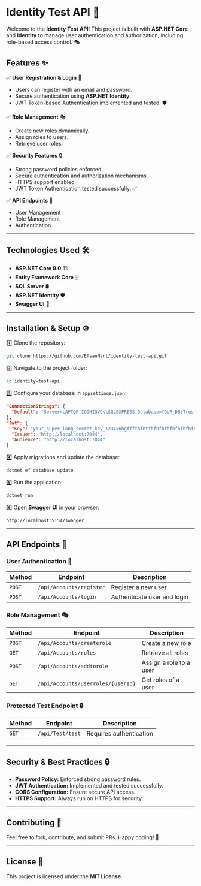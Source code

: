 # Identity Test API 🚀

Welcome to the **Identity Test API**! This project is built with **ASP.NET Core** and **Identity** to manage user authentication and authorization, including role-based access control. 🎭

## Features ✨

✅ **User Registration & Login** 🔐
- Users can register with an email and password.
- Secure authentication using **ASP.NET Identity**.
- JWT Token-based Authentication implemented and tested. 🛡️

✅ **Role Management** 🎭
- Create new roles dynamically.
- Assign roles to users.
- Retrieve user roles.

✅ **Security Features** 🔒
- Strong password policies enforced.
- Secure authentication and authorization mechanisms.
- HTTPS support enabled.
- JWT Token Authentication tested successfully. ✅

✅ **API Endpoints** 📡
- User Management
- Role Management
- Authentication

---

## Technologies Used 🛠️
- **ASP.NET Core 9.0** 🏗️
- **Entity Framework Core** 🗄️
- **SQL Server** 🛢️
- **ASP.NET Identity** 🛡️
- **Swagger UI** 📜

---

## Installation & Setup ⚙️

1️⃣ Clone the repository:
```sh
git clone https://github.com/EfsanNart/identity-test-api.git
```

2️⃣ Navigate to the project folder:
```sh
cd identity-test-api
```

3️⃣ Configure your database in `appsettings.json`:
```json
"ConnectionStrings": {
  "Default": "Server=LAPTOP-IOOHI3VQ\\SQLEXPRESS;Database=YOUR_DB;Trusted_Connection=True;"
},
"Jwt": {
  "Key": "your_super_long_secret_key_123456hgfffthfhtfhfhfhfhfhfhfhfhfhtfhyfhtfh!",
  "Issuer": "http://localhost:7044",
  "Audience": "http://localhost:7044"
}
```

4️⃣ Apply migrations and update the database:
```sh
dotnet ef database update
```

5️⃣ Run the application:
```sh
dotnet run
```

6️⃣ Open **Swagger UI** in your browser:
```
http://localhost:5154/swagger
```

---

## API Endpoints 📌

### **User Authentication** 🔐
| Method | Endpoint | Description |
|--------|---------|-------------|
| `POST` | `/api/Accounts/register` | Register a new user |
| `POST` | `/api/Accounts/login` | Authenticate user and login |

### **Role Management** 🎭
| Method | Endpoint | Description |
|--------|---------|-------------|
| `POST` | `/api/Accounts/createrole` | Create a new role |
| `GET` | `/api/Accounts/roles` | Retrieve all roles |
| `POST` | `/api/Accounts/addtorole` | Assign a role to a user |
| `GET` | `/api/Accounts/userroles/{userId}` | Get roles of a user |

### **Protected Test Endpoint 🔒** 
| Method | Endpoint | Description |
|--------|---------|-------------|
| `GET` | `/api/Test/test` | Requires authentication|


---

## Security & Best Practices 🔒
- **Password Policy:** Enforced strong password rules.
- **JWT Authentication:** Implemented and tested successfully.
- **CORS Configuration:** Ensure secure API access.
- **HTTPS Support:** Always run on HTTPS for security.

---

## Contributing 🤝
Feel free to fork, contribute, and submit PRs. Happy coding! 🚀

---

## License 📜
This project is licensed under the **MIT License**.

